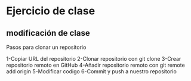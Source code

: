 # Ejercicio de clase

## modificación de clase

Pasos para clonar un repositorio

1-Copiar URL del repositorio
2-Clonar repositorio con git clone
3-Crear repositorio remoto en GitHub
4-Añadir repositorio remoto con git remote add origin
5-Modificar codigo
6-Commit y push a nuestro repositorio
